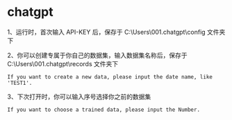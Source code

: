 # chatgpt

1、运行时，首次输入 API-KEY 后，保存于 C:\Users\001\.chatgpt\config 文件夹下

2、你可以创建专属于你自己的数据集，输入数据集名称后，保存于 C:\Users\001\.chatgpt\records 文件夹下
    
    If you want to create a new data, please input the date name, like 'TEST1'.

3、下次打开时，你可以输入序号选择你之前的数据集

    If you want to choose a trained data, please input the Number.
